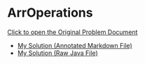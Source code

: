 # ArrOperations

[Click to open the Original Problem Document](https://docs.google.com/document/d/11rO-FgDJsdtivwiXsT71tdl6pEaHh087/edit)

- [My Solution (Annotated Markdown File)](./Assignment.md)
- [My Solution (Raw Java File)](./Assignment.java)

